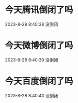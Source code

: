 # 今天腾讯倒闭了吗

2023-8-28 8:40:38 没倒闭

# 今天微博倒闭了吗

2023-8-28 8:40:39 没倒闭

# 今天百度倒闭了吗

2023-8-28 8:40:40 没倒闭

